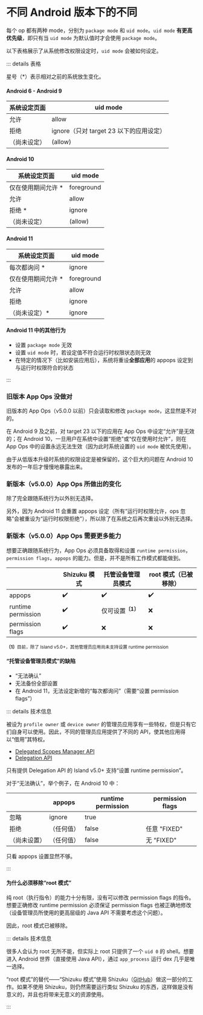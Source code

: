 # 不同 Android 版本下的不同

每个 op 都有两种 mode，分别为 `package mode` 和 `uid mode`。`uid mode` **有更高优先级**，即只有当 `uid mode` 为默认值时才会使用 `package mode`。

以下表格展示了从系统修改权限设定时，`uid mode` 会被如何设定。

::: details 表格
<p>

星号（*）表示相对之前的系统放生变化。

#### Android 6 - Android 9
| 系统设定页面 | uid mode                                |
|--------------|-----------------------------------------|
| 允许         | allow                                   |
| 拒绝         | ignore（只对 target 23 以下的应用设定） |
| （尚未设定） | (allow)                                 |

#### Android 10

| 系统设定页面       | uid mode   |
|--------------------|------------|
| 仅在使用期间允许 * | foreground |
| 允许               | allow      |
| 拒绝 *             | ignore     |
| （尚未设定）       | (allow)    |

#### Android 11

| 系统设定页面       | uid mode   |
|--------------------|------------|
| 每次都询问 *       | ignore     |
| 仅在使用期间允许 * | foreground |
| 允许               | allow      |
| 拒绝               | ignore     |
| （尚未设定）*      | ignore     |

#### Android 11 中的其他行为

* 设置 `package mode` 无效
* 设置 `uid mode` 时，若设定值不符合运行时权限状态则无效
* 在特定的情况下（比如安装应用后），系统将重设**全部应用**的 appops 设定到与运行时权限符合的状态

:::

### 旧版本 App Ops 没做对

旧版本的 App Ops（v5.0.0 以前）只会读取和修改 `package mode`，这显然是不对的。

在 Android 9 及之前，对 target 23 以下的应用在 App Ops 中设定“允许”是无效的；在 Android 10，一旦用户在系统中设置“拒绝”或“仅在使用时允许”，则在 App Ops 中的设置永远无法生效（因为此时系统设置的 `uid mode` 被优先使用）。

由于从低版本升级时系统的权限设定是被保留的，这个巨大的问题在 Android 10 发布的一年后才慢慢地暴露出来。

### 新版本（v5.0.0）App Ops 所做出的变化

除了完全跟随系统行为以外别无选择。

另外，因为 Android 11 会重置 appops 设定（所有“运行时权限允许，ops 忽略”会被重设为“运行时权限拒绝”），所以除了在系统之后再次重设以外别无选择。

### 新版本（v5.0.0）App Ops 需要更多能力

想要正确跟随系统行为，App Ops 必须具备取得和设置 `runtime permission`，`permission flags`，`appops` 的能力。但是，并不是所有工作模式都能做到。

|                    | Shizuku 模式 | 托管设备管理员模式           | root 模式（已被移除） |
|--------------------|--------------|------------------------------|-----------------------|
| appops             | ✔️            | ✔️                            | ✔️                     |
| runtime permission | ✔️            | 仅可设置<sup>**〔1〕**</sup> | ❌                     |
| permission flags   | ✔️            | ❌                            | ❌                     |

<sub><b>〔1〕</b>目前，除了 Island v5.0+，其他管理员应用尚未支持设置 runtime permission</sub>

#### “托管设备管理员模式”的缺陷

* “无法确认”
* 无法备份全部设置
* 在 Android 11，无法设定新增的“每次都询问”（需要“设置 permission flags”）

::: details 技术信息

被设为 `profile owner` 或 `device owner` 的管理员应用享有一些特权，但是只有它们自身可以使用。因此，不同的管理员应用提供了不同的 API，使其他应用得以“借用”其特权。

* [Delegated Scopes Manager API](https://github.com/heruoxin/Delegated-Scopes-Manager)
* [Delegation API](https://island.oasisfeng.com/api)

只有提供 Delegation API 的 Island v5.0+ 支持“设置 runtime permission”。

对于“无法确认”，举个例子，在 Android 10 中：

|              | appops     | runtime permission | permission flags |
|--------------|------------|--------------------|------------------|
| 忽略         | ignore     | true               |                  |
| 拒绝         | （任何值） | false              | 任意 "FIXED"     |
| （尚未设置） | （任何值） | false              | 无 "FIXED"       |

只看 appops 设置显然不够。

:::

#### 为什么必须移除“root 模式”

纯 root（执行指令）的能力十分有限，没有可以修改 permission flags 的指令。想要正确修改 runtime permission 必须保证 permission flags 也被正确地修改（设备管理员所使用的更高层级的 Java API 不需要考虑这个问题）。

因此，root 模式已被移除。

::: details 技术信息

很多人会认为 root 无所不能，但实际上 root 只提供了一个 `uid 0` 的 shell。想要进入 Android 世界（直接使用 Java API），通过 `app_process` 运行 dex 几乎是唯一选择。

“root 模式”的替代——“Shizuku 模式”使用 Shizuku（[GitHub](https://github.com/RikkaApps/Shizuku)）做这一部分的工作。如果不使用 Shizuku，则仍然需要运行类似 Shizuku 的东西，这样做是没有意义的，并且也将带来无意义的资源使用。

:::